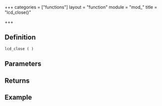 +++
categories = ["functions"]
layout = "function"
module = "mod_"
title = "lcd_close()"

+++

## Definition

    lcd_close ( )

## Parameters

## Returns

## Example
